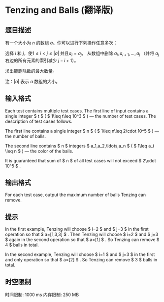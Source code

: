 # Tenzing and Balls (翻译版)

## 题目描述

有一个大小为 $n$ 的数组 $a$。你可以进行下列操作任意多次：

选择 $i$ 和 $j$，使$1\leq i \lt j \leq |a|$ 并且$a_i=a_j$，
从数组中删除 $a_i,a_{i+1},…,a_{j}$
（并将 $a_j$ 右边的所有元素的索引减少 $j−i+1$）。

求出能删除数的最大数量。

注：$|a|$ 表示 $a$ 数组的大小。

## 输入格式

Each test contains multiple test cases. The first line of input contains a single integer $ t $ ( $ 1\leq t\leq 10^3 $ ) — the number of test cases. The description of test cases follows.

The first line contains a single integer $ n $ ( $ 1\leq n\leq 2\cdot 10^5 $ ) — the number of balls.

The second line contains $ n $ integers $ a_1,a_2,\ldots,a_n $ ( $ 1\leq a_i \leq n $ ) — the color of the balls.

It is guaranteed that sum of $ n $ of all test cases will not exceed $ 2\cdot 10^5 $ .

## 输出格式

For each test case, output the maximum number of balls Tenzing can remove.

## 提示

In the first example, Tenzing will choose $ i=2 $ and $ j=3 $ in the first operation so that $ a=[1,3,3] $ . Then Tenzing will choose $ i=2 $ and $ j=3 $ again in the second operation so that $ a=[1] $ . So Tenzing can remove $ 4 $ balls in total.

In the second example, Tenzing will choose $ i=1 $ and $ j=3 $ in the first and only operation so that $ a=[2] $ . So Tenzing can remove $ 3 $ balls in total.

## 时空限制

时间限制: 1000 ms
内存限制: 250 MB
